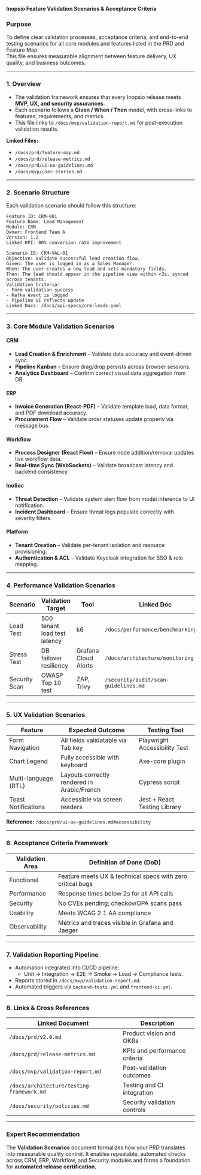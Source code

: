 **Inopsio Feature Validation Scenarios & Acceptance Criteria**

### Purpose  
To define clear validation processes, acceptance criteria, and end-to-end testing scenarios for all core modules and features listed in the PRD and Feature Map.  
This file ensures measurable alignment between feature delivery, UX quality, and business outcomes.

***

### 1. Overview  

- The validation framework ensures that every Inopsio release meets **MVP, UX, and security assurances**.  
- Each scenario follows a **Given / When / Then** model, with cross-links to features, requirements, and metrics.  
- This file links to `/docs/mvp/validation-report.md` for post-execution validation results.

**Linked Files:**  
- `/docs/prd/feature-map.md`  
- `/docs/prd/release-metrics.md`  
- `/docs/prd/ui-ux-guidelines.md`  
- `/docs/mvp/user-stories.md`

***

### 2. Scenario Structure

Each validation scenario should follow this structure:

```
Feature ID: CRM-001
Feature Name: Lead Management
Module: CRM
Owner: Frontend Team A
Version: 1.2
Linked KPI: 80% conversion rate improvement

Scenario ID: CRM-VAL-01
Objective: Validate successful lead creation flow.
Given: The user is logged in as a Sales Manager.
When: The user creates a new lead and sets mandatory fields.
Then: The lead should appear in the pipeline view within <2s, synced across tenants.
Validation Criteria:
- Form validation success
- Kafka event is logged
- Pipeline UI reflects update
Linked Docs: /docs/api-specs/crm-leads.yaml
```

***

### 3. Core Module Validation Scenarios  

#### CRM  
- **Lead Creation & Enrichment** – Validate data accuracy and event-driven sync.  
- **Pipeline Kanban** – Ensure drag/drop persists across browser sessions.  
- **Analytics Dashboard** – Confirm correct visual data aggregation from DB.  

#### ERP  
- **Invoice Generation (React-PDF)** – Validate template load, data format, and PDF download accuracy.  
- **Procurement Flow** – Validate order statuses update properly via message bus.  

#### Workflow  
- **Process Designer (React Flow)** – Ensure node addition/removal updates live workflow data.  
- **Real-time Sync (WebSockets)** – Validate broadcast latency and backend consistency.  

#### InoSec  
- **Threat Detection** – Validate system alert flow from model inference to UI notification.  
- **Incident Dashboard** – Ensure threat logs populate correctly with severity filters.  

#### Platform  
- **Tenant Creation** – Validate per-tenant isolation and resource provisioning.  
- **Authentication & ACL** – Validate Keycloak integration for SSO & role mapping.  

***

### 4. Performance Validation Scenarios  

| Scenario | Validation Target | Tool | Linked Doc |
|-----------|------------------|------|-------------|
| Load Test | 500 tenant load test latency | k6 | `/docs/performance/benchmarking.md` |
| Stress Test | DB failover resiliency | Grafana Cloud Alerts | `/docs/architecture/monitoring.md` |
| Security Scan | OWASP Top 10 test | ZAP, Trivy | `/security/audit/scan-guidelines.md` |

***

### 5. UX Validation Scenarios  

| Feature | Expected Outcome | Testing Tool |
|----------|------------------|---------------|
| Form Navigation | All fields validatable via Tab key | Playwright Accessibility Test |
| Chart Legend | Fully accessible with keyboard | Axe-core plugin |
| Multi-language (RTL) | Layouts correctly rendered in Arabic/French | Cypress script |
| Toast Notifications | Accessible via screen readers | Jest + React Testing Library |

**Reference:** `/docs/prd/ui-ux-guidelines.md#accessibility`

***

### 6. Acceptance Criteria Framework  

| Validation Area | Definition of Done (DoD) |
|------------------|--------------------------|
| Functional | Feature meets UX & technical specs with zero critical bugs |
| Performance | Response times below 2s for all API calls |
| Security | No CVEs pending; checkov/OPA scans pass |
| Usability | Meets WCAG 2.1 AA compliance |
| Observability | Metrics and traces visible in Grafana and Jaeger |

***

### 7. Validation Reporting Pipeline  
- Automation integrated into CI/CD pipeline:  
  - Unit → Integration → E2E → Smoke → Load → Compliance tests.  
- Reports stored in `/docs/mvp/validation-report.md`.  
- Automated triggers via `backend-tests.yml` and `frontend-ci.yml`.  

***

### 8. Links & Cross References  

| Linked Document | Description |
|------------------|--------------|
| `/docs/prd/v2.0.md` | Product vision and OKRs |
| `/docs/prd/release-metrics.md` | KPIs and performance criteria |
| `/docs/mvp/validation-report.md` | Post-validation outcomes |
| `/docs/architecture/testing-framework.md` | Testing and CI integration |
| `/docs/security/policies.md` | Security validation controls |

***

### Expert Recommendation  

The **Validation Scenarios** document formalizes how your PRD translates into measurable quality control. It enables repeatable, automated checks across CRM, ERP, Workflow, and Security modules and forms a foundation for **automated release certification.**
